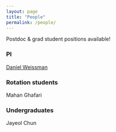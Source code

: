 ```yaml
---
layout: page
title: "People"
permalink: /people/
---
```


Postdoc & grad student positions available!

### PI

[Daniel Weissman](/people/dbw.html)

### Rotation students

Mahan Ghafari

### Undergraduates

Jayeol Chun
